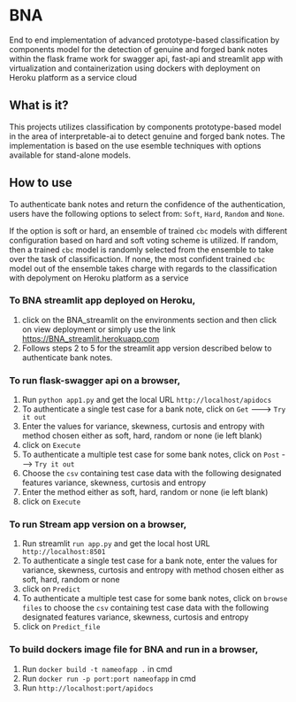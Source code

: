 # BNA

End to end implementation of advanced prototype-based classification by components model for the detection of genuine and forged bank notes within the flask frame work for swagger api, fast-api and streamlit app with virtualization and containerization using dockers with deployment on Heroku platform as a service cloud

## What is it?
This projects utilizes classification by components prototype-based model in the area of interpretable-ai to detect genuine and forged bank notes. The implementation is based on the use esemble techniques with options available for stand-alone models.

## How to use
To authenticate bank notes and return the confidence of the authentication, users have the following options to select from: ```Soft```, ```Hard```, ```Random``` and ```None```. 

If the option is soft or hard, an ensemble of trained ```cbc``` models with different configuration based on hard  and soft voting scheme is utilized. If random, then a trained ```cbc``` model is randomly selected from the ensemble to take over the task of classificaction. If none, the most confident trained ```cbc``` model out of the ensemble takes charge with regards to the classification with depolyment on Heroku platform as a service

### To BNA streamlit app deployed on Heroku,
1. click on the BNA_streamlit on the environments section and then click on view deployment or simply use the link https://BNA_streamlit.herokuapp.com
2. Follows steps 2 to 5 for the streamlit app version described below to authenticate bank notes.

### To run flask-swagger api on a browser,
1. Run ```python app1.py``` and get the local URL ```http://localhost/apidocs```
2. To authenticate a single test case for a bank note, click on ```Get``` ---> ```Try it out```
3. Enter the values for variance, skewness, curtosis and entropy with method chosen either as soft, hard, random or none (ie left blank)
4. click on ```Execute```
5. To authenticate a multiple test case for some bank notes, click on ```Post``` ---> ```Try it out```
6. Choose the ```csv``` containing test case data with the following designated features variance, skewness, curtosis and entropy
7. Enter the method either as soft, hard, random or none (ie left blank)
8. click on ```Execute```


### To run Stream app version on a browser,
1. Run streamlit ```run app.py``` and get the local host URL ``` http://localhost:8501```
2. To authenticate a single test case for a bank note, enter the values for variance, skewness, curtosis and entropy with method chosen either as soft, hard, random or    none
3. click on ```Predict```
4. To authenticate a multiple test case for some bank notes, click on ```browse files``` to choose the ```csv``` containing test case data with the following designated features variance, skewness, curtosis and entropy
5. click on ```Predict_file``` 

### To build dockers image file for BNA and run in a browser,
1. Run ```docker build -t nameofapp .``` in cmd
2. Run ```docker run -p port:port nameofapp``` in cmd
3. Run ```http://localhost:port/apidocs```    





